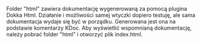 Folder "html" zawiera dokumentację wygenerowaną za pomocą plugina Dokka Html. Działanie i możliwości samej wtyczki dopiero testuję, ale sama dokumentacja wydaje się być w porządku. Generowana jest ona na podstawie komentarzy KDoc.
Aby wyświetlić wspomnianą dokumentację, należy pobrać folder "html" i otworzyć plik index.html.
